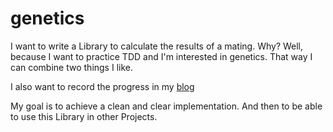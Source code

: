 genetics
========

I want to write a Library to calculate the results of a mating. 
Why? Well, because I want to practice TDD and I'm interested in genetics. That way I can combine two 
things I like. 

I also want to record the progress in my [blog](http://olorin71.github.io)

My goal is to achieve a clean and clear implementation. 
And then to be able to use this Library in other Projects.